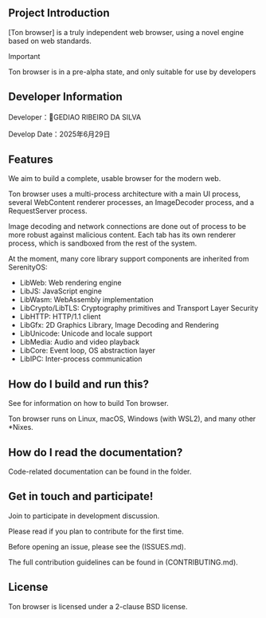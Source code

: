 ## Project Introduction

[Ton browser] is a truly independent web browser, using a novel engine based on web standards.

> [!IMPORTANT]
> Ton browser is in a pre-alpha state, and only suitable for use by developers
>

## Developer Information

Developer：GEDIAO RIBEIRO DA SILVA

Develop Date：2025年6月29日


## Features

We aim to build a complete, usable browser for the modern web.

Ton browser uses a multi-process architecture with a main UI process, several WebContent renderer processes,
an ImageDecoder process, and a RequestServer process.

Image decoding and network connections are done out of process to be more robust against malicious content.
Each tab has its own renderer process, which is sandboxed from the rest of the system.

At the moment, many core library support components are inherited from SerenityOS:

- LibWeb: Web rendering engine
- LibJS: JavaScript engine
- LibWasm: WebAssembly implementation
- LibCrypto/LibTLS: Cryptography primitives and Transport Layer Security
- LibHTTP: HTTP/1.1 client
- LibGfx: 2D Graphics Library, Image Decoding and Rendering
- LibUnicode: Unicode and locale support
- LibMedia: Audio and video playback
- LibCore: Event loop, OS abstraction layer
- LibIPC: Inter-process communication

## How do I build and run this?

See for information on how to build Ton browser.

Ton browser runs on Linux, macOS, Windows (with WSL2), and many other \*Nixes.

## How do I read the documentation?

Code-related documentation can be found in the folder.

## Get in touch and participate!

Join to participate in development discussion.

Please read  if you plan to contribute for the first time.

Before opening an issue, please see the (ISSUES.md).

The full contribution guidelines can be found in (CONTRIBUTING.md).

## License

Ton browser is licensed under a 2-clause BSD license.
